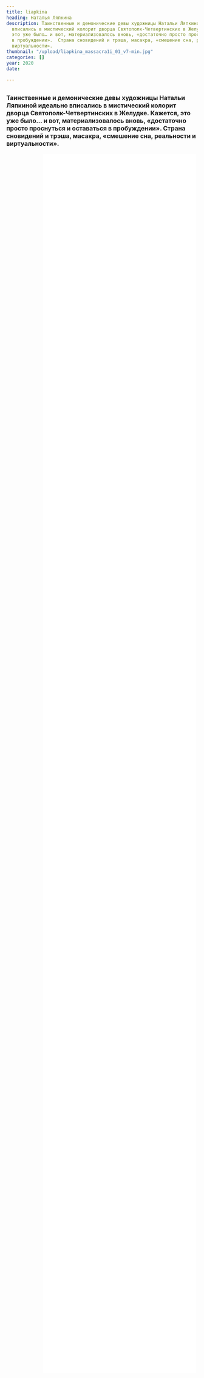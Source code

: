 ```yaml
---
title: liapkina
heading: Наталья Ляпкина
description: Таинственные и демонические девы художницы Натальи Ляпкиной идеально
  вписались в мистический колорит дворца Святополк-Четвертинских в Желудке. Кажется,
  это уже было… и вот, материализовалось вновь, «достаточно просто проснуться и оставаться
  в пробуждении».  Страна сновидений и трэша, масакра, «смешение сна, реальности и
  виртуальности».
thumbnail: "/upload/liapkina_massacra1i_01_v7-min.jpg"
categories: []
year: 2020
date: 

---
```

<!-- <Pano /> -->
<div>
<h2>
    <!-- пишите описание тут -->
<span style="font-size: 1rem;">Таинственные и демонические девы художницы Натальи Ляпкиной идеально вписались в мистический колорит дворца Святополк-Четвертинских в Желудке. Кажется, это уже было… и вот, материализовалось вновь, «достаточно просто проснуться и оставаться в пробуждении».  Страна сновидений и трэша, масакра, «смешение сна, реальности и виртуальности».</span>
</h2>
<iframe src="/liapkina/index.html" frameborder="0" scrolling="yes" style="height: 80vh; width: 80%; margin: 0 10vw" allowfullscreen="true" webkitallowfullscreen="true" mozallowfullscreen="true"></iframe>
</div>